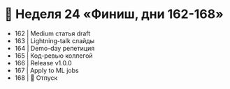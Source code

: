 # 📅 Неделя 24 «Финиш, дни 162-168»
- 162 | Medium статья draft
- 163 | Lightning-talk слайды
- 164 | Demo-day репетиция
- 165 | Код-ревью коллегой
- 166 | Release v1.0.0
- 167 | Apply to ML jobs
- 168 | 🎉 Отпуск

